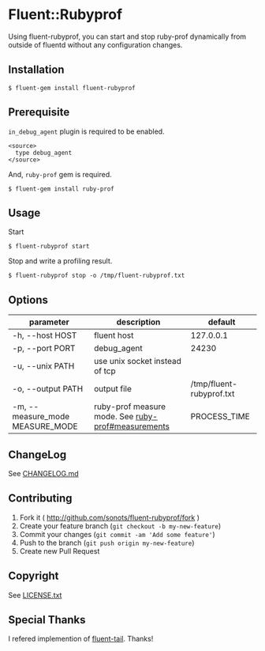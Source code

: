# Fluent::Rubyprof

Using fluent-rubyprof, you can start and stop ruby-prof dynamically from outside of fluentd without any configuration changes.

## Installation

```
$ fluent-gem install fluent-rubyprof
```

## Prerequisite

`in_debug_agent` plugin is required to be enabled.

```
<source>
  type debug_agent
</source>
```

And, `ruby-prof` gem is required. 

```
$ fluent-gem install ruby-prof
```

## Usage

Start

```
$ fluent-rubyprof start
```

Stop and write a profiling result.

```
$ fluent-rubyprof stop -o /tmp/fluent-rubyprof.txt
```

## Options

|parameter|description|default|
|---|---|---|
|-h, --host HOST|fluent host|127.0.0.1|
|-p, --port PORT|debug_agent|24230|
|-u, --unix PATH|use unix socket instead of tcp||
|-o, --output PATH|output file|/tmp/fluent-rubyprof.txt|
|-m, --measure_mode MEASURE_MODE|ruby-prof measure mode. See [ruby-prof#measurements](https://github.com/ruby-prof/ruby-prof#measurements)|PROCESS_TIME|

## ChangeLog

See [CHANGELOG.md](./CHANGELOG.md)

## Contributing

1. Fork it ( http://github.com/sonots/fluent-rubyprof/fork )
2. Create your feature branch (`git checkout -b my-new-feature`)
3. Commit your changes (`git commit -am 'Add some feature'`)
4. Push to the branch (`git push origin my-new-feature`)
5. Create new Pull Request

## Copyright

See [LICENSE.txt](./LICENSE.txt)

## Special Thanks

I refered implemention of [fluent-tail](https://github.com/choplin/fluent-tail). Thanks!
